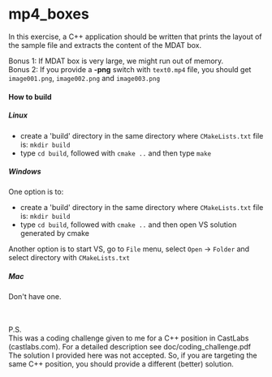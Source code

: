 # mp4_boxes
In this exercise, a C++ application should be written that prints the layout of the sample file and extracts the content of the MDAT box.

Bonus 1: If MDAT box is very large, we might run out of memory.  
Bonus 2: If you provide a **-png** switch with `text0.mp4` file, you should get `image001.png`, `image002.png` and `image003.png`

#### How to build
##### Linux
 - create a 'build' directory in the same directory where `CMakeLists.txt` file is: `mkdir build`
 - type `cd build`, followed with `cmake ..` and then type `make`

##### Windows

One option is to:
 - create a 'build' directory in the same directory where `CMakeLists.txt` file is: `mkdir build`
 - type `cd build`, followed with `cmake ..` and then open VS solution generated by cmake
 
Another option is to start VS, go to `File` menu, select `Open` -> `Folder` and select directory with `CMakeLists.txt`

##### Mac
Don't have one.<br><br><br>

P.S.  
This was a coding challenge given to me for a C++ position in CastLabs (castlabs.com). For a detailed description see doc/coding_challenge.pdf  
The solution I provided here was not accepted. So, if you are targeting the same C++ position, you should provide a different (better) solution.